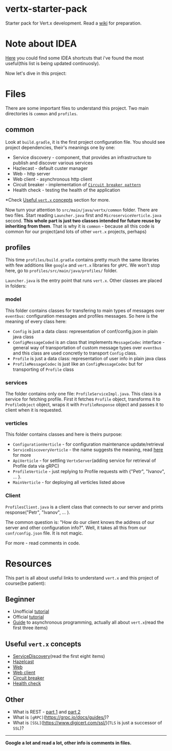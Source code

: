 # vertx-starter-pack
Starter pack for Vert.x development. Read a [wiki](https://github.com/IASA-HUB/vertx-starter-pack/wiki) for preparation.

# Note about IDEA

[Here](https://github.com/B1Z0N/java-basics/blob/master/README.md#idea-shortcuts) you could find some IDEA shortcuts that i've found the most useful(this list is being updated continuosly).

Now let's dive in this project:

# Files

There are some important files to understand this project. Two main directories is `common` and `profiles`.

## common

Look at `build.gradle`, it is the first project configuration file. You should see project dependencies, 
their's meanings one by one:

- Service discovery - component, that provides an infrastructure to publish and discover various services
- Hazlecast - default custer manager
- Web - http server
- Web client - asynchronous http client
- Circuit breaker - implementation of [`Circuit breaker pattern`](https://en.wikipedia.org/wiki/Circuit_breaker_design_pattern)
- Health check - testing the health of the application

*Check [Useful `vert.x` concepts](#useful-vertx-concepts) section for more.

Now turn your attention to `src/main/java/vertx/common` folder. There are two files.
Start reading `Launcher.java` first and `MicroserviceVerticle.java` second.
**This whole part is just two classes intended for future reuse by inheriting from them**.
That is why it is `common` - because all this code is common for our project(and lots of other `vert.x` projects, perhaps)


## profiles

This time `profiles/build.gradle` contains pretty much the same libraries with few additions like `google` and `vert.x` libraries for `gRPC`. We won't stop here, go to `profiles/src/main/java/profiles/` folder.

`Launcher.java` is the entry point that runs `vert.x`. Other classes are placed in folders:

### model

This folder contains classes for transfering to main types of messages over `eventbus`: configuration messages and profiles messages. So here is the meaning of every class here:

- `Config` is just a data class: representation of conf/config.json in plain java class 
- `ConfigMessageCoded` is an class that implements `MessageCodec` interface - general way of transportation of custom message types over `eventbus` and this class are used concretly to transport `Config` class.
- `Profile` is just a data class: representation of user info in plain java class
- `ProfileMessageCodec` is just like an `ConfigMessageCodec` but for transporting of `Profile` class

### services

The folder contains only one file: `ProfileServiceImpl.java`. This class is a service for fetching profile. First it fetches
`Profile` object, transforms it to `ProfileObject` object, wraps it with `ProfileResponse` object and passes it to client when it is requested.

### verticles

This folder contains classes and here is theirs purpose:

- `ConfigurationVerticle` - for configuration maintenance update/retrieval
- `ServiceDiscoveryVerticle` - the name suggests the meaning, read [here](https://vertx.io/docs/vertx-service-discovery/java/) for more
- `ApiVerticle` - for settling `VertxServer`(adding service for retrieval of Profile data via gRPC)
- `ProfileVerticle` - just replying to Profile requests with {"Petr",  "Ivanov", ... }.
- `MainVerticle` - for deploying all verticles listed above

### Client

`ProfilesClient.java` is a client class that connects to our server and prints response("Petr",  "Ivanov", ... ). 

The common question is: "How do our client knows the address of our server and other configuration info?". Well, it takes all this from our `conf/config.json` file. It is not magic.

For more - read comments in code.

# Resources

This part is all about useful links to understand `vert.x` and this project of course(be patient):

## Beginner

- Unofficial [tutorial](http://tutorials.jenkov.com/vert.x/index.html)
- Official [tutorial](https://vertx.io/blog/posts/introduction-to-vertx.html)
- [Guide](https://vertx.io/docs/guide-for-java-devs/) to asynchronous programming, actually all about `vert.x`(read the first three items)

## Useful `vert.x` concepts

- [ServiceDiscovery](https://vertx.io/docs/vertx-service-discovery/java/)(read the first eight items)
- [Hazelcast](https://vertx.io/docs/vertx-hazelcast/java/)
- [Web](https://vertx.io/docs/vertx-web/java/)
- [Web client](https://vertx.io/docs/vertx-web-client/java/)
- [Circuit breaker](https://vertx.io/docs/vertx-circuit-breaker/java/)
- [Health check](https://vertx.io/docs/vertx-health-check/java/)

## Other

- What is REST - [part 1](https://medium.com/extend/what-is-rest-a-simple-explanation-for-beginners-part-1-introduction-b4a072f8740f) and [part 2](https://medium.com/extend/what-is-rest-a-simple-explanation-for-beginners-part-2-rest-constraints-129a4b69a582)
- What is `[gRPC]`(https://grpc.io/docs/guides/)?
- What is `[SSL]`(https://www.digicert.com/ssl/)(`TLS` is just a successor of `SSL`)?

---

**Google a lot and read a lot, other info is comments in files.**
